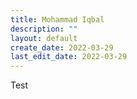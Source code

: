 ```yaml
---
title: Mohammad Iqbal
description: ""
layout: default
create_date: 2022-03-29
last_edit_date: 2022-03-29
---
```

Test